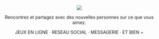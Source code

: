 <div align="center">
  <img src="https://i.ibb.co/s9G8L4j/v4-logo-purple-small.png">
  <p align="center">Rencontrez et partagez avec des nouvelles personnes sur ce que vous aimez.</p>
  <p align="center">JEUX EN LIGNE · RESEAU SOCIAL · MESSAGERIE · ET BIEN +</p>
</div>

